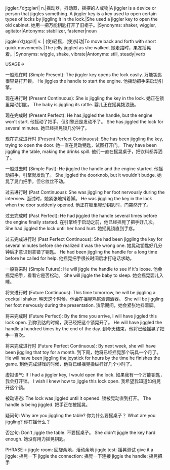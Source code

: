 jiggler:/ˈdʒɪɡlər/| n.|摇动器，抖动器，摇摆的人或物|A jiggler is a device or person that jiggles something.  A jiggler key is a key used to open certain types of locks by jiggling it in the lock.|She used a jiggler key to open the old cabinet. 她用一把万能钥匙打开了旧柜子。|Synonyms: shaker, wiggler, agitator|Antonyms: stabilizer, fastener|noun

jiggle:/ˈdʒɪɡəl/| v. | (使)轻摇，(使)抖动|To move back and forth with short quick movements.|The jelly jiggled as she walked. 她走路时，果冻摇晃着。|Synonyms: wiggle, shake, vibrate|Antonyms: still, steady|verb


USAGE->

一般现在时 (Simple Present):
The jiggler key opens the lock easily.  万能钥匙很容易打开锁。
He jiggles the handle to start the engine. 他摇动把手来启动引擎。

现在进行时 (Present Continuous):
She is jiggling the key in the lock. 她正在锁里晃动钥匙。
The baby is jiggling its rattle. 婴儿正在摇晃拨浪鼓。

现在完成时 (Present Perfect):
He has jiggled the handle, but the engine won't start. 他摇动了把手，但引擎还是发动不了。
She has jiggled the lock for several minutes. 她已经摇晃锁几分钟了。

现在完成进行时 (Present Perfect Continuous):
She has been jiggling the key, trying to open the door. 她一直在晃动钥匙，试图打开门。
They have been jiggling the table, making the drinks spill.  他们一直在摇晃桌子，把饮料都弄洒了。


一般过去时 (Simple Past):
He jiggled the handle and the engine started. 他摇动把手，引擎就发动了。
She jiggled the doorknob, but it wouldn't budge. 她晃了晃门把手，但它纹丝不动。


过去进行时 (Past Continuous):
She was jiggling her foot nervously during the interview. 面试时，她紧张地抖着脚。
He was jiggling the key in the lock when the door suddenly opened. 他正在锁里晃动钥匙时，门突然开了。


过去完成时 (Past Perfect):
He had jiggled the handle several times before the engine finally started.  在引擎终于启动之前，他已经摇晃了把手好几次。
She had jiggled the lock until her hand hurt. 她摇晃锁直到手疼。


过去完成进行时 (Past Perfect Continuous):
She had been jiggling the key for several minutes before she realized it was the wrong one. 她晃动钥匙好几分钟后才意识到拿错了钥匙。
He had been jiggling the handle for a long time before he called for help.  他摇晃把手很长时间后才打电话求助。


一般将来时 (Simple Future):
He will jiggle the handle to see if it's loose. 他会摇晃把手，看看它是否松动。
She will jiggle the baby to sleep. 她会摇晃婴儿入睡。


将来进行时 (Future Continuous):
This time tomorrow, he will be jiggling a cocktail shaker. 明天这个时候，他会在摇晃鸡尾酒调酒器。
She will be jiggling her foot nervously during the presentation.  演示期间，她会紧张地抖着脚。


将来完成时 (Future Perfect):
By the time you arrive, I will have jiggled this lock open.  到你到达的时候，我已经把这个锁晃开了。
He will have jiggled the handle a hundred times by the end of the day. 到今天结束，他将已经摇晃了把手一百次。


将来完成进行时 (Future Perfect Continuous):
By next week, she will have been jiggling that toy for a month. 到下周，她将已经摇晃那个玩具一个月了。
He will have been jiggling the joystick for hours by the time he finishes the game.  到他完成游戏的时候，他将已经摇晃操纵杆好几个小时了。



虚拟语气:
If I had a jiggler key, I would open the lock. 如果我有一个万能钥匙，我会打开锁。
I wish I knew how to jiggle this lock open. 我希望我知道如何晃开这个锁。


被动语态:
The lock was jiggled until it opened. 锁被晃动直到打开。
The handle is being jiggled. 把手正在被摇晃。


疑问句:
Why are you jiggling the table? 你为什么要摇桌子？
What are you jiggling? 你在摇什么？


否定句:
Don't jiggle the table. 不要摇桌子。
She didn't jiggle the key hard enough. 她没有用力摇晃钥匙。


PHRASE->
jiggle room:  回旋余地，活动余地
jiggle test:  摇晃测试
give it a jiggle:  摇晃一下
jiggle the connection:  摇晃一下连接
jiggle the handle: 摇晃把手

